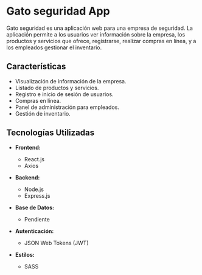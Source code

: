 # Gato seguridad App

Gato seguridad es una aplicación web para una empresa de seguridad. La aplicación permite a los usuarios ver información sobre la empresa, los productos y servicios que ofrece, registrarse, realizar compras en línea, y a los empleados gestionar el inventario.

## Características

- Visualización de información de la empresa.
- Listado de productos y servicios.
- Registro e inicio de sesión de usuarios.
- Compras en línea.
- Panel de administración para empleados.
- Gestión de inventario.

## Tecnologías Utilizadas

- **Frontend:**
  - React.js
  - Axios

- **Backend:**
  - Node.js
  - Express.js

- **Base de Datos:**
  - Pendiente

- **Autenticación:**
  - JSON Web Tokens (JWT)

- **Estilos:**
  - SASS

